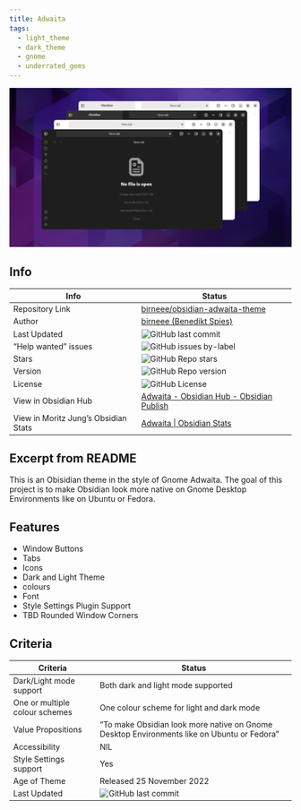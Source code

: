 ```yaml
---
title: Adwaita
tags:
  - light_theme
  - dark_theme
  - gnome
  - underrated_gems
---
```


![Adwaita Theme Screenshot](https://raw.githubusercontent.com/birneee/obsidian-adwaita-theme/refs/heads/main/generated/theme-preview.png)

## Info

| Info                                 | Status                                                                                                                                                           |
| ------------------------------------ | ---------------------------------------------------------------------------------------------------------------------------------------------------------------- |
| Repository Link                      | [birneee/obsidian-adwaita-theme](https://github.com/birneee/obsidian-adwaita-theme)                                                                              |
| Author                               | [birneee (Benedikt Spies)](https://github.com/birneee/)                                                                                                          |
| Last Updated                         | ![GitHub last commit](https://img.shields.io/github/last-commit/birneee/obsidian-adwaita-theme?color=573E7A&label=last%20update&logo=github&style=for-the-badge) |
| “Help wanted” issues                 | ![GitHub issues by-label](https://img.shields.io/github/issues/birneee/obsidian-adwaita-theme/help%20wanted?color=573E7A&logo=github&style=for-the-badge)        |
| Stars                                | ![GitHub Repo stars](https://img.shields.io/github/stars/birneee/obsidian-adwaita-theme?color=573E7A&logo=github&style=for-the-badge)                            |
| Version                              | ![GitHub Repo version](https://img.shields.io/github/v/release/birneee/obsidian-adwaita-theme?color=573E7A&logo=github&style=for-the-badge&=semver)              |
| License                              | ![GitHub License](https://img.shields.io/github/license/birneee/obsidian-adwaita-theme?style=for-the-badge)                                                      |
| View in Obsidian Hub                 | [Adwaita \- Obsidian Hub \- Obsidian Publish](https://publish.obsidian.md/hub/02+-+Community+Expansions/02.05+All+Community+Expansions/Themes/Adwaita)           |
| View in Moritz Jung’s Obsidian Stats | [Adwaita \| Obsidian Stats](https://www.moritzjung.dev/obsidian-stats/themes/adwaita/)                                                                           |

## Excerpt from README

This is an Obisidian theme in the style of Gnome Adwaita. The goal of this project is to make Obsidian look more native on Gnome Desktop Environments like on Ubuntu or Fedora.

## Features

- Window Buttons
- Tabs
- Icons
- Dark and Light Theme
- colours
- Font
- Style Settings Plugin Support
- TBD Rounded Window Corners

## Criteria

| Criteria                       | Status                                                                                                                                                           |
| ------------------------------ | ---------------------------------------------------------------------------------------------------------------------------------------------------------------- |
| Dark/Light mode support        | Both dark and light mode supported                                                                                                                               |
| One or multiple colour schemes | One colour scheme for light and dark mode                                                                                                                        |
| Value Propositions             | “To make Obsidian look more native on Gnome Desktop Environments like on Ubuntu or Fedora”                                                                       |
| Accessibility                  | NIL                                                                                                                                                              |
| Style Settings support         | Yes                                                                                                                                                              |
| Age of Theme                   | Released 25 November 2022                                                                                                                                        |
| Last Updated                   | ![GitHub last commit](https://img.shields.io/github/last-commit/birneee/obsidian-adwaita-theme?color=573E7A&label=last%20update&logo=github&style=for-the-badge) |
